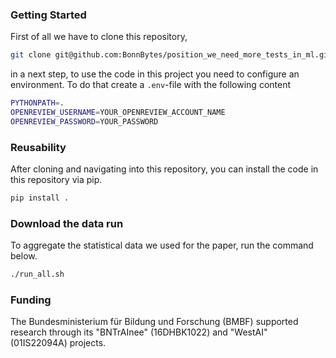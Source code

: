 ### Getting Started
First of all we have to clone this repository,
``` bash
git clone git@github.com:BonnBytes/position_we_need_more_tests_in_ml.git
```
in a next step, to use the code in this project you need to configure an environment. 
To do that create a `.env`-file with the following content

``` bash
PYTHONPATH=.
OPENREVIEW_USERNAME=YOUR_OPENREVIEW_ACCOUNT_NAME
OPENREVIEW_PASSWORD=YOUR_PASSWORD
```


### Reusability
After cloning and navigating into this repository, you can install the code in this repository via pip.

``` bash
pip install .
```

### Download the data run
To aggregate the statistical data we used for the paper, run the command below.

``` bash
./run_all.sh
```

### Funding

The Bundesministerium für Bildung und Forschung (BMBF) supported research through its "BNTrAInee" (16DHBK1022) and "WestAI" (01IS22094A) projects. 
